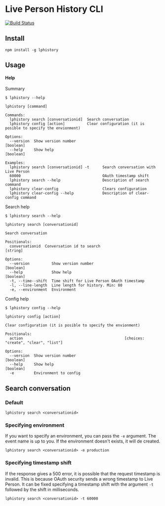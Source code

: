 # Live Person History CLI

[![Build Status](https://app.travis-ci.com/paaragon/lphistory.svg?branch=master)](https://app.travis-ci.com/paaragon/lphistory)

## Install

```
npm install -g lphistory
```

## Usage

#### Help

Summary

```
$ lphistory --help

lphistory [command]

Commands:
  lphistory search [conversationid]  Search conversation
  lphistory config [action]          Clear configuration (it is posible to specify the envionment)

Options:
  --version  Show version number                                       [boolean]
  --help     Show help                                                 [boolean]

Examples:
  lphistory search [conversationid] -t      Search conversation with Live Person
  60000                                     OAuth timestamp shift
  lphistory search --help                   Description of search command
  lphistory clear-config                    Clears configuration
  lphistory clear-config --help             Description of clear-config command
```

Search help

```
$ lphistory search --help

lphistory search [conversationid]

Search conversation

Positionals:
  conversationid  Conversation id to search                             [string]

Options:
  --version          Show version number                               [boolean]
  --help             Show help                                         [boolean]
  -t, --time--shift  Time shift for Live Person OAuth timestamp
  -l, --line-length  Line length for history. Min: 80
  -e, --environment  Environment
```

Config help

```
$ lphistory config --help

lphistory config [action]

Clear configuration (it is posible to specify the envionment)

Positionals:
  action                                              [choices: "create", "clear", "list"]

Options:
  --version  Show version number                                       [boolean]
  --help     Show help                                                 [boolean]
  -e         Environment to config
```

## Search conversation

### Default

```
lphistory search <conversationid>
```

### Specifying environment

If you want to specify an environment, you can pass the `-e` argument. The event name is up to you. If the environment doesn't exists, it will de created.

```
lphistory search <conversationid> -e production
```

### Specifying timestamp shift

If the response gives a 500 error, it is possible that the request timestamp is invalid. This is because OAuth security sends a wrong timestamp to Live Person. It can be fixed specifying a timestamp shift with the argument `-t` followed by the shift in milliseconds.

```
lphistory search <conversationid> -t 60000
```
